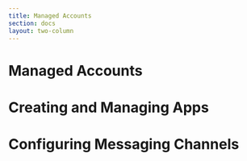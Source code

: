 ```yaml
---
title: Managed Accounts
section: docs
layout: two-column
---
```


# Managed Accounts
# Creating and Managing Apps
# Configuring Messaging Channels

